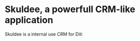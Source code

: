 Skuldee, a powerfull CRM-like application
=========================================

Skuldee is a internal use CRM for Diti

